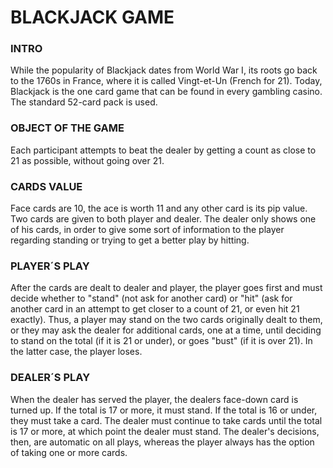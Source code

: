 # BLACKJACK GAME

### INTRO
While the popularity of Blackjack dates from World War I, its roots go back to the 1760s in France, where it is called Vingt-et-Un (French for 21). Today, Blackjack is the one card game that can be found in every gambling casino. The standard 52-card pack is used. 

### OBJECT OF THE GAME
Each participant attempts to beat the dealer by getting a count as close to 21 as possible, without going over 21.

### CARDS VALUE
Face cards are 10, the ace is worth 11 and any other card is its pip value. Two cards are given to both player and dealer. The dealer only shows one of his cards, in order to give some sort of information to the player regarding standing or trying to get a better play by hitting. 

### PLAYER´S PLAY
After the cards are dealt to dealer and player, the player  goes first and must decide whether to "stand" (not ask for another card) or "hit" (ask for another card in an attempt to get closer to a count of 21, or even hit 21 exactly). Thus, a player may stand on the two cards originally dealt to them, or they may ask the dealer for additional cards, one at a time, until deciding to stand on the total (if it is 21 or under), or goes "bust" (if it is over 21). In the latter case, the player loses. 

### DEALER´S PLAY
When the dealer has served the player, the dealers face-down card is turned up. If the total is 17 or more, it must stand. If the total is 16 or under, they must take a card. The dealer must continue to take cards until the total is 17 or more, at which point the dealer must stand. The dealer's decisions, then, are automatic on all plays, whereas the player always has the option of taking one or more cards.
